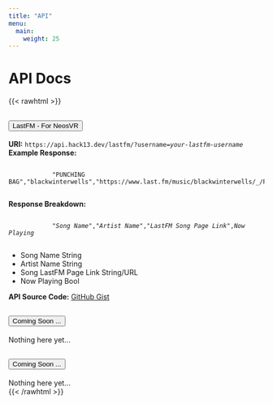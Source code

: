 ```yaml
---
title: "API"
menu: 
  main:
    weight: 25
---
```

# API Docs

{{< rawhtml >}}
<div class="container">
    <div class="accordion" id="accordionExample">
    <div class="card">
        <div class="card-header" id="headingOne">
        <h2 class="mb-0">
            <button class="btn btn-link btn-block text-left" type="button" data-toggle="collapse" data-target="#collapseOne" aria-expanded="true" aria-controls="collapseOne">
            LastFM - For NeosVR
            </button>
        </h2>
        </div>
        <div id="collapseOne" class="collapse show" aria-labelledby="headingOne" data-parent="#accordionExample">
        <div class="card-body">
            <strong>URI:</strong> <code>https://api.hack13.dev/lastfm/?username=<i>your-lastfm-username</i></code>
            <br />
            <strong>Example Response:</strong>
            <pre><code>
            "PUNCHING BAG","blackwinterwells","https://www.last.fm/music/blackwinterwells/_/PUNCHING+BAG",true
            </code></pre>
            <strong>Response Breakdown:</strong>
            <pre><code>
            <i>"Song Name"</i>,<i>"Artist Name"</i>,<i>"LastFM Song Page Link"</i>,<i>Now Playing</i>
            </code></pre>
            <ul>
                <li>Song Name <span class="badge badge-info">String</span></li>
                <li>Artist Name <span class="badge badge-info">String</span></li>
                <li>Song LastFM Page Link <span class="badge badge-info">String/URL</span></li>
                <li>Now Playing <span class="badge badge-info">Bool</span></li>
            </ul>
            <strong>API Source Code:</strong> <a href="https://gist.github.com/hack13/1e6c9340815814e9286b5d2ee566bb50" target="_blank">GitHub Gist</a>
        </div>
        </div>
    </div>
    <div class="card">
        <div class="card-header" id="headingTwo">
        <h2 class="mb-0">
            <button class="btn btn-link btn-block text-left collapsed" type="button" data-toggle="collapse" data-target="#collapseTwo" aria-expanded="false" aria-controls="collapseTwo">
            Coming Soon ... 
            </button>
        </h2>
        </div>
        <div id="collapseTwo" class="collapse" aria-labelledby="headingTwo" data-parent="#accordionExample">
        <div class="card-body">
            Nothing here yet...
        </div>
        </div>
    </div>
    <div class="card">
        <div class="card-header" id="headingThree">
        <h2 class="mb-0">
            <button class="btn btn-link btn-block text-left collapsed" type="button" data-toggle="collapse" data-target="#collapseThree" aria-expanded="false" aria-controls="collapseThree">
            Coming Soon ...
            </button>
        </h2>
        </div>
        <div id="collapseThree" class="collapse" aria-labelledby="headingThree" data-parent="#accordionExample">
        <div class="card-body">
            Nothing here yet...
        </div>
        </div>
    </div>
    </div>
</div>
{{< /rawhtml >}}